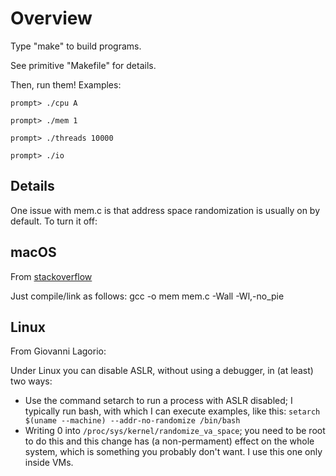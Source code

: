 # Overview

Type "make" to build programs.

See primitive "Makefile" for details.

Then, run them! Examples:

```
prompt> ./cpu A
```

```
prompt> ./mem 1
```

```
prompt> ./threads 10000
```

```
prompt> ./io
```


## Details

One issue with mem.c is that address space randomization is usually on by
default. To turn it off:

## macOS
From [stackoverflow](stackoverflow.com/questions/23897963/documented-way-to-disable-aslr-on-os-x)

Just compile/link as follows:
    gcc -o mem mem.c -Wall -Wl,-no_pie

## Linux

From Giovanni Lagorio:

Under Linux you can disable ASLR, without using a debugger, in (at least)  two ways: 
* Use the command setarch to run a process with ASLR disabled; I typically run
  bash, with which I can execute examples, like this: 
  `setarch $(uname --machine) --addr-no-randomize /bin/bash`
* Writing 0 into `/proc/sys/kernel/randomize_va_space`; you need to be
  root to do this and this change has (a non-permament) effect on the
  whole system, which is something you probably don't want. I use this
  one only inside VMs.



